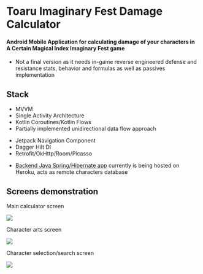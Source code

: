# Toaru Imaginary Fest Damage Calculator
#### Android Mobile Application for calculating damage of your characters in A Certain Magical Index Imaginary Fest game

- Not a final version as it needs in-game reverse engineered defense and resistance stats, behavior and formulas as well as passives implementation

## Stack
- MVVM 
- Single Activity Architecture
- Kotlin Coroutines/Kotlin Flows
- Partially implemented unidirectional data flow approach

* Jetpack Navigation Component
* Dagger Hilt DI
* Retrofit/OkHttp/Room/Picasso

- [Backend Java Spring/Hibernate app](https://github.com/v1p3rrr/ToaruIFSpringRestApi) currently is being hosted on Heroku, acts as remote characters database

## Screens demonstration
Main calculator screen

![](https://i.imgur.com/bS6UV85.png)

Character arts screen

![](https://i.imgur.com/P3BDnTg.png)

Character selection/search screen

![](https://i.imgur.com/W5jXcIo.png)
